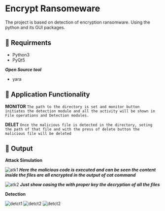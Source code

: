 # Encrypt Ransomeware

The project is based on detection of encryption ransomware. Using the python and its GUI packages.

## :cookie: Requirments 
- Python3
- PyQt5

***Open Source tool***
- yara 


## :orange_book: Application Functionality 
**MONITOR**
``The path to the directory is set and monitor button initiates the detection module and all the activity will be shown in File operations and Detection modules.``

**DELET**
``Once the malicious file is detected in the directory, seting the path of that file and with the press of delete button the malicious file will be deleted``


## :art: Output
**Attack Simulation**

![atk1]()
***Here the malicious code is executed and can be seen the content inside the files are all encrypted in the output of cat command***

![atk2]()
***Just show casing the with proper key the decryption of all the files***


**Detection**

![detct1]()
![detct2]()
![detct2]()




